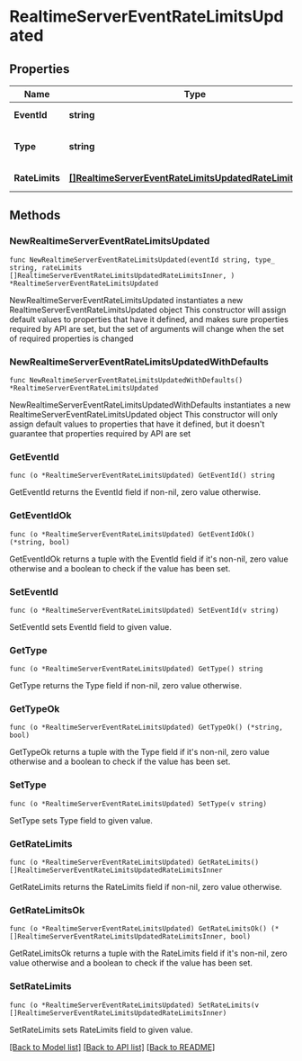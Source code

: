 # RealtimeServerEventRateLimitsUpdated

## Properties

Name | Type | Description | Notes
------------ | ------------- | ------------- | -------------
**EventId** | **string** | The unique ID of the server event. | 
**Type** | **string** | The event type, must be &#x60;rate_limits.updated&#x60;. | 
**RateLimits** | [**[]RealtimeServerEventRateLimitsUpdatedRateLimitsInner**](RealtimeServerEventRateLimitsUpdatedRateLimitsInner.md) | List of rate limit information. | 

## Methods

### NewRealtimeServerEventRateLimitsUpdated

`func NewRealtimeServerEventRateLimitsUpdated(eventId string, type_ string, rateLimits []RealtimeServerEventRateLimitsUpdatedRateLimitsInner, ) *RealtimeServerEventRateLimitsUpdated`

NewRealtimeServerEventRateLimitsUpdated instantiates a new RealtimeServerEventRateLimitsUpdated object
This constructor will assign default values to properties that have it defined,
and makes sure properties required by API are set, but the set of arguments
will change when the set of required properties is changed

### NewRealtimeServerEventRateLimitsUpdatedWithDefaults

`func NewRealtimeServerEventRateLimitsUpdatedWithDefaults() *RealtimeServerEventRateLimitsUpdated`

NewRealtimeServerEventRateLimitsUpdatedWithDefaults instantiates a new RealtimeServerEventRateLimitsUpdated object
This constructor will only assign default values to properties that have it defined,
but it doesn't guarantee that properties required by API are set

### GetEventId

`func (o *RealtimeServerEventRateLimitsUpdated) GetEventId() string`

GetEventId returns the EventId field if non-nil, zero value otherwise.

### GetEventIdOk

`func (o *RealtimeServerEventRateLimitsUpdated) GetEventIdOk() (*string, bool)`

GetEventIdOk returns a tuple with the EventId field if it's non-nil, zero value otherwise
and a boolean to check if the value has been set.

### SetEventId

`func (o *RealtimeServerEventRateLimitsUpdated) SetEventId(v string)`

SetEventId sets EventId field to given value.


### GetType

`func (o *RealtimeServerEventRateLimitsUpdated) GetType() string`

GetType returns the Type field if non-nil, zero value otherwise.

### GetTypeOk

`func (o *RealtimeServerEventRateLimitsUpdated) GetTypeOk() (*string, bool)`

GetTypeOk returns a tuple with the Type field if it's non-nil, zero value otherwise
and a boolean to check if the value has been set.

### SetType

`func (o *RealtimeServerEventRateLimitsUpdated) SetType(v string)`

SetType sets Type field to given value.


### GetRateLimits

`func (o *RealtimeServerEventRateLimitsUpdated) GetRateLimits() []RealtimeServerEventRateLimitsUpdatedRateLimitsInner`

GetRateLimits returns the RateLimits field if non-nil, zero value otherwise.

### GetRateLimitsOk

`func (o *RealtimeServerEventRateLimitsUpdated) GetRateLimitsOk() (*[]RealtimeServerEventRateLimitsUpdatedRateLimitsInner, bool)`

GetRateLimitsOk returns a tuple with the RateLimits field if it's non-nil, zero value otherwise
and a boolean to check if the value has been set.

### SetRateLimits

`func (o *RealtimeServerEventRateLimitsUpdated) SetRateLimits(v []RealtimeServerEventRateLimitsUpdatedRateLimitsInner)`

SetRateLimits sets RateLimits field to given value.



[[Back to Model list]](../README.md#documentation-for-models) [[Back to API list]](../README.md#documentation-for-api-endpoints) [[Back to README]](../README.md)


